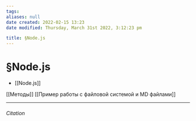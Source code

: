 ```yaml
---
tags: 
aliases: null
date created: 2022-02-15 13:23
date modified: Thursday, March 31st 2022, 3:12:23 pm

title: §Node.js
---
```


# §Node.js

- [[Node.js]]

[[Методы]]
[[Пример работы с файловой системой и MD файлами]]

---

###### Citation
